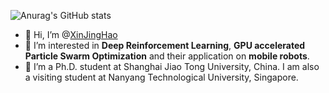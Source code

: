 ![Anurag's GitHub stats](https://github-readme-stats.vercel.app/api?username=XinJingHao&show_icons=true&theme=buefy)

- 👋 Hi, I’m @[XinJingHao](http://xinjinghao.github.io/)
- 👀 I’m interested in **Deep Reinforcement Learning**, **GPU accelerated Particle Swarm Optimization** and their application on **mobile robots**.
- 🌱 I’m a Ph.D. student at Shanghai Jiao Tong University, China. I am also a visiting student at Nanyang Technological University, Singapore.


<!---
XinJingHao/XinJingHao is a ✨ special ✨ repository because its `README.md` (this file) appears on your GitHub profile.
You can click the Preview link to take a look at your changes.
--->
